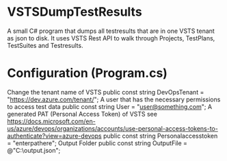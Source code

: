 # VSTSDumpTestResults
A small C# program that dumps all testresults that are in one VSTS tenant as json to disk.
It uses VSTS Rest API to walk through Projects, TestPlans, TestSuites and Testresults.

# Configuration (Program.cs)
Change the tenant name of VSTS
public const string DevOpsTenant = "https://dev.azure.com/tenant/";
A user that has the necessary permissions to access test data
public const string User = "user@something.com";
A generated PAT (Personal Access Token) of VSTS see https://docs.microsoft.com/en-us/azure/devops/organizations/accounts/use-personal-access-tokens-to-authenticate?view=azure-devops
public const string Personalaccesstoken = "enterpathere";
Output Folder
public const string OutputFile = @"C:\output.json";
